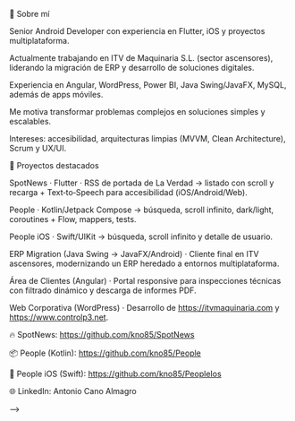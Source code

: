 🧭 Sobre mí

Senior Android Developer con experiencia en Flutter, iOS y proyectos multiplataforma.

Actualmente trabajando en ITV de Maquinaria S.L. (sector ascensores), liderando la migración de ERP y desarrollo de soluciones digitales.

Experiencia en Angular, WordPress, Power BI, Java Swing/JavaFX, MySQL, además de apps móviles.

Me motiva transformar problemas complejos en soluciones simples y escalables.

Intereses: accesibilidad, arquitecturas limpias (MVVM, Clean Architecture), Scrum y UX/UI.

🚀 Proyectos destacados

SpotNews · Flutter · RSS de portada de La Verdad → listado con scroll y recarga + Text‑to‑Speech para accesibilidad (iOS/Android/Web).

People · Kotlin/Jetpack Compose → búsqueda, scroll infinito, dark/light, coroutines + Flow, mappers, tests.

People iOS · Swift/UIKit → búsqueda, scroll infinito y detalle de usuario.

ERP Migration (Java Swing → JavaFX/Android) · Cliente final en ITV ascensores, modernizando un ERP heredado a entornos multiplataforma.

Área de Clientes (Angular) · Portal responsive para inspecciones técnicas con filtrado dinámico y descarga de informes PDF.

Web Corporativa (WordPress) · Desarrollo de https://itvmaquinaria.com y https://www.controlp3.net.


🔥 SpotNews: https://github.com/kno85/SpotNews

📦 People (Kotlin): https://github.com/kno85/People

🍎 People iOS (Swift): https://github.com/kno85/PeopleIos

🌐 LinkedIn: Antonio Cano Almagro


-->
